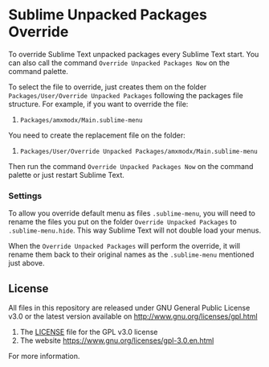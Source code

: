 # Sublime Unpacked Packages Override

To override Sublime Text unpacked packages every Sublime Text start. You can also call the command
`Override Unpacked Packages Now` on the command palette.

To select the file to override, just creates them on the folder `Packages/User/Override Unpacked
Packages` following the packages file structure. For example, if you want to override the file:

1. `Packages/amxmodx/Main.sublime-menu`

You need to create the replacement file on the folder:

1. `Packages/User/Override Unpacked Packages/amxmodx/Main.sublime-menu`

Then run the command `Override Unpacked Packages Now` on the command palette or just restart Sublime
Text.


### Settings

To allow you override default menu as files `.sublime-menu`, you will need to rename the files you
put on the folder `Override Unpacked Packages` to `.sublime-menu.hide`. This way Sublime Text
will not double load your menus.

When the `Override Unpacked Packages` will perform the override, it will rename them back to their
original names as the `.sublime-menu` mentioned just above.


## License

All files in this repository are released under GNU General Public License v3.0
or the latest version available on http://www.gnu.org/licenses/gpl.html

1. The [LICENSE](LICENSE) file for the GPL v3.0 license
1. The website https://www.gnu.org/licenses/gpl-3.0.en.html

For more information.


